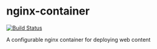 # nginx-container

[![Build Status](https://github.com/uw-it-aca/nginx-container/workflows/Build%2C%20Test%20and%20Deploy/badge.svg?branch=main)](https://github.com/uw-it-aca/nginx-container/actions)

A configurable nginx container for deploying web content
